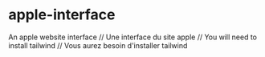 # apple-interface
An apple website interface // Une interface du site apple //
You will need to install tailwind // Vous aurez besoin d'installer tailwind
